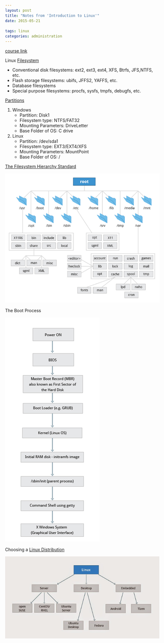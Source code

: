 ```yaml
---
layout: post
title: "Notes from 'Introduction to Linux'"
date: 2015-05-21

tags: linux
categories: administration
---
```

[course link](https://www.edx.org/course/introduction-linux-linuxfoundationx-lfs101x-0)

Linux [Filesystem](http://www.tldp.org/LDP/sag/html/filesystems.html)

* Conventional disk filesystems: ext2, ext3, ext4, XFS, Btrfs, JFS,NTFS, etc.
* Flash storage filesystems: ubifs, JFFS2, YAFFS, etc.
* Database filesystems
* Special purpose filesystems: procfs, sysfs, tmpfs, debugfs, etc.

[Partitions](https://en.wikipedia.org/wiki/Disk_partitioning)

1. Windows
    * Partition: Disk1
    * Filesystem type: NTFS/FAT32
    * Mounting Parameters: DriveLetter
    * Base Folder of OS: C drive
2. Linux
    * Partition: /dev/sda1
    * Filesystem type: EXT3/EXT4/XFS
    * Mounting Parameters: MountPoint
    * Base Folder of OS: /

[The Filesystem Hierarchy Standard](https://en.wikipedia.org/wiki/Filesystem_Hierarchy_Standard)

![File System](./images/linux_foundation_filesystem.jpg)

The Boot Process

![Boot Process](./images/linux_foundation_boot_process.jpg)

Choosing a [Linux Distribution](https://en.wikipedia.org/wiki/Linux_distribution)

![Choose](./images/linux_foundation_choose.jpg)
